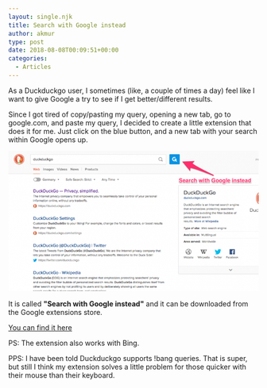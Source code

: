 ```yaml
---
layout: single.njk
title: Search with Google instead
author: akmur
type: post
date: 2018-08-08T00:09:51+00:00
categories:
  - Articles
---
```


As a Duckduckgo user, I sometimes (like, a couple of times a day) feel like I want to give Google a try to see if I get better/different results.

Since I got tired of copy/pasting my query, opening a new tab, go to google.com, and paste my query, I decided to create a little extension that does it for me. Just click on the blue button, and a new tab with your search within Google opens up.

<img src="/assets/images/dn4llky.png" />

It is called **"Search with Google instead"** and it can be downloaded from the Google extensions store.

[You can find it here][2]

PS: The extension also works with Bing.

PPS: I have been told Duckduckgo supports !bang queries. That is super, but still I think my extension solves a little problem for those quicker with their mouse than their keyboard.

[1]: https://muraro.xyz/wp/wp-content/uploads/2019/02/dn4llky.png
[2]: https://chrome.google.com/webstore/detail/search-with-google-instea/cdfkjclhhojbgnpidbejchhklnjbjfhh?hl=en-GB
